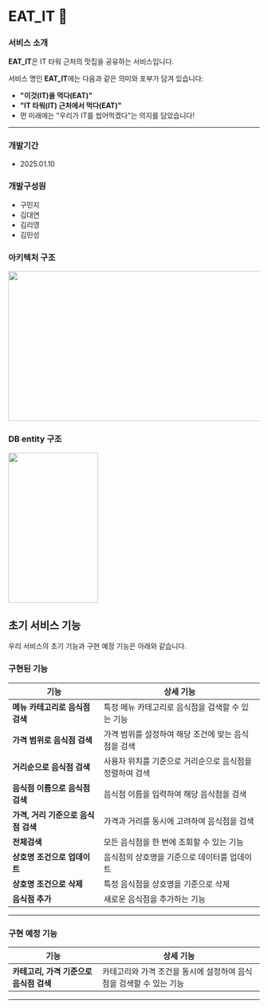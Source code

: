 # EAT_IT 🍜

### **서비스 소개**  
**EAT_IT**은 IT 타워 근처의 맛집을 공유하는 서비스입니다.  

서비스 명인 **EAT_IT**에는 다음과 같은 의미와 포부가 담겨 있습니다:  
- **"이것(IT)을 먹다(EAT)"**  
- **"IT 타워(IT) 근처에서 먹다(EAT)"**  
- 먼 미래에는 "우리가 IT를 씹어먹겠다"는 의지를 담았습니다!
  
---

### 개발기간
- 2025.01.10

### 개발구성원
- 구민지 
- 김대연
- 김리영
- 김민성

### 아키텍처 구조
<img src = https://github.com/user-attachments/assets/c041245e-efd5-4e0c-a4fa-e0727a4c7aed width = "600" height = "300"></img>

### DB entity 구조
<img src = https://github.com/user-attachments/assets/7f087f30-70db-4bc5-af2b-d5efd92c0c26 width = "180" height = "300"></img>

## 초기 서비스 기능
우리 서비스의 초기 기능과 구현 예정 기능은 아래와 같습니다.

### 구현된 기능
| 기능                        | 상세 기능                                                               |
|-----------------------------|--------------------------------------------------------------------------|
| **메뉴 카테고리로 음식점 검색** | 특정 메뉴 카테고리로 음식점을 검색할 수 있는 기능                  |
| **가격 범위로 음식점 검색**      | 가격 범위를 설정하여 해당 조건에 맞는 음식점을 검색               |
| **거리순으로 음식점 검색**      | 사용자 위치를 기준으로 거리순으로 음식점을 정렬하여 검색           |
| **음식점 이름으로 음식점 검색**  | 음식점 이름을 입력하여 해당 음식점을 검색                        |
| **가격, 거리 기준으로 음식점 검색** | 가격과 거리를 동시에 고려하여 음식점을 검색                  |
| **전체검색**                  | 모든 음식점을 한 번에 조회할 수 있는 기능                            |
| **상호명 조건으로 업데이트**   | 음식점의 상호명을 기준으로 데이터를 업데이트                        |
| **상호명 조건으로 삭제**       | 특정 음식점을 상호명을 기준으로 삭제                               |
| **음식점 추가**              | 새로운 음식점을 추가하는 기능                                        |


---


### 구현 예정 기능
| 기능                              | 상세 기능                                                                    |
|-----------------------------------|-------------------------------------------------------------------------------|
| **카테고리, 가격 기준으로 음식점 검색** | 카테고리와 가격 조건을 동시에 설정하여 음식점을 검색할 수 있는 기능      |


---




